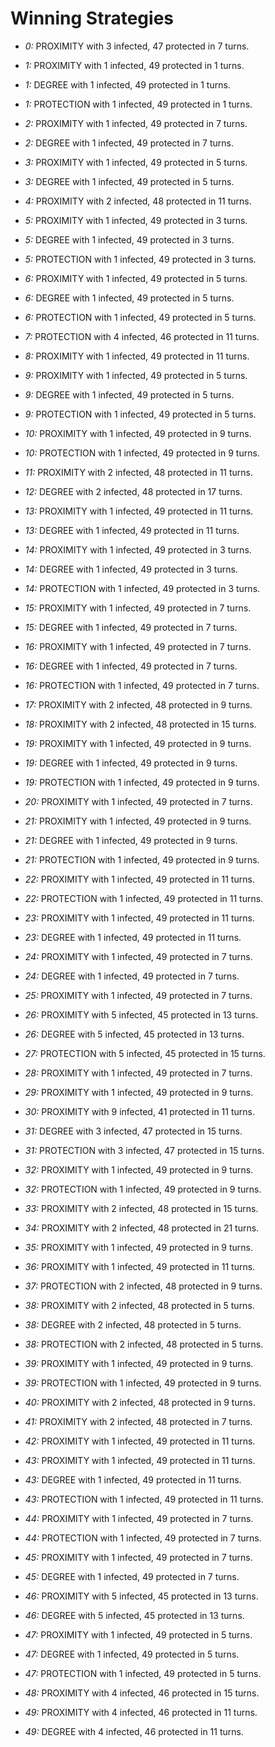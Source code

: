 # Winning Strategies

* _0:_ PROXIMITY with 3 infected, 47 protected in 7 turns.


* _1:_ PROXIMITY with 1 infected, 49 protected in 1 turns.


* _1:_ DEGREE with 1 infected, 49 protected in 1 turns.


* _1:_ PROTECTION with 1 infected, 49 protected in 1 turns.


* _2:_ PROXIMITY with 1 infected, 49 protected in 7 turns.


* _2:_ DEGREE with 1 infected, 49 protected in 7 turns.


* _3:_ PROXIMITY with 1 infected, 49 protected in 5 turns.


* _3:_ DEGREE with 1 infected, 49 protected in 5 turns.


* _4:_ PROXIMITY with 2 infected, 48 protected in 11 turns.


* _5:_ PROXIMITY with 1 infected, 49 protected in 3 turns.


* _5:_ DEGREE with 1 infected, 49 protected in 3 turns.


* _5:_ PROTECTION with 1 infected, 49 protected in 3 turns.


* _6:_ PROXIMITY with 1 infected, 49 protected in 5 turns.


* _6:_ DEGREE with 1 infected, 49 protected in 5 turns.


* _6:_ PROTECTION with 1 infected, 49 protected in 5 turns.


* _7:_ PROTECTION with 4 infected, 46 protected in 11 turns.


* _8:_ PROXIMITY with 1 infected, 49 protected in 11 turns.


* _9:_ PROXIMITY with 1 infected, 49 protected in 5 turns.


* _9:_ DEGREE with 1 infected, 49 protected in 5 turns.


* _9:_ PROTECTION with 1 infected, 49 protected in 5 turns.


* _10:_ PROXIMITY with 1 infected, 49 protected in 9 turns.


* _10:_ PROTECTION with 1 infected, 49 protected in 9 turns.


* _11:_ PROXIMITY with 2 infected, 48 protected in 11 turns.


* _12:_ DEGREE with 2 infected, 48 protected in 17 turns.


* _13:_ PROXIMITY with 1 infected, 49 protected in 11 turns.


* _13:_ DEGREE with 1 infected, 49 protected in 11 turns.


* _14:_ PROXIMITY with 1 infected, 49 protected in 3 turns.


* _14:_ DEGREE with 1 infected, 49 protected in 3 turns.


* _14:_ PROTECTION with 1 infected, 49 protected in 3 turns.


* _15:_ PROXIMITY with 1 infected, 49 protected in 7 turns.


* _15:_ DEGREE with 1 infected, 49 protected in 7 turns.


* _16:_ PROXIMITY with 1 infected, 49 protected in 7 turns.


* _16:_ DEGREE with 1 infected, 49 protected in 7 turns.


* _16:_ PROTECTION with 1 infected, 49 protected in 7 turns.


* _17:_ PROXIMITY with 2 infected, 48 protected in 9 turns.


* _18:_ PROXIMITY with 2 infected, 48 protected in 15 turns.


* _19:_ PROXIMITY with 1 infected, 49 protected in 9 turns.


* _19:_ DEGREE with 1 infected, 49 protected in 9 turns.


* _19:_ PROTECTION with 1 infected, 49 protected in 9 turns.


* _20:_ PROXIMITY with 1 infected, 49 protected in 7 turns.


* _21:_ PROXIMITY with 1 infected, 49 protected in 9 turns.


* _21:_ DEGREE with 1 infected, 49 protected in 9 turns.


* _21:_ PROTECTION with 1 infected, 49 protected in 9 turns.


* _22:_ PROXIMITY with 1 infected, 49 protected in 11 turns.


* _22:_ PROTECTION with 1 infected, 49 protected in 11 turns.


* _23:_ PROXIMITY with 1 infected, 49 protected in 11 turns.


* _23:_ DEGREE with 1 infected, 49 protected in 11 turns.


* _24:_ PROXIMITY with 1 infected, 49 protected in 7 turns.


* _24:_ DEGREE with 1 infected, 49 protected in 7 turns.


* _25:_ PROXIMITY with 1 infected, 49 protected in 7 turns.


* _26:_ PROXIMITY with 5 infected, 45 protected in 13 turns.


* _26:_ DEGREE with 5 infected, 45 protected in 13 turns.


* _27:_ PROTECTION with 5 infected, 45 protected in 15 turns.


* _28:_ PROXIMITY with 1 infected, 49 protected in 7 turns.


* _29:_ PROXIMITY with 1 infected, 49 protected in 9 turns.


* _30:_ PROXIMITY with 9 infected, 41 protected in 11 turns.


* _31:_ DEGREE with 3 infected, 47 protected in 15 turns.


* _31:_ PROTECTION with 3 infected, 47 protected in 15 turns.


* _32:_ PROXIMITY with 1 infected, 49 protected in 9 turns.


* _32:_ PROTECTION with 1 infected, 49 protected in 9 turns.


* _33:_ PROXIMITY with 2 infected, 48 protected in 15 turns.


* _34:_ PROXIMITY with 2 infected, 48 protected in 21 turns.


* _35:_ PROXIMITY with 1 infected, 49 protected in 9 turns.


* _36:_ PROXIMITY with 1 infected, 49 protected in 11 turns.


* _37:_ PROTECTION with 2 infected, 48 protected in 9 turns.


* _38:_ PROXIMITY with 2 infected, 48 protected in 5 turns.


* _38:_ DEGREE with 2 infected, 48 protected in 5 turns.


* _38:_ PROTECTION with 2 infected, 48 protected in 5 turns.


* _39:_ PROXIMITY with 1 infected, 49 protected in 9 turns.


* _39:_ PROTECTION with 1 infected, 49 protected in 9 turns.


* _40:_ PROXIMITY with 2 infected, 48 protected in 9 turns.


* _41:_ PROXIMITY with 2 infected, 48 protected in 7 turns.


* _42:_ PROXIMITY with 1 infected, 49 protected in 11 turns.


* _43:_ PROXIMITY with 1 infected, 49 protected in 11 turns.


* _43:_ DEGREE with 1 infected, 49 protected in 11 turns.


* _43:_ PROTECTION with 1 infected, 49 protected in 11 turns.


* _44:_ PROXIMITY with 1 infected, 49 protected in 7 turns.


* _44:_ PROTECTION with 1 infected, 49 protected in 7 turns.


* _45:_ PROXIMITY with 1 infected, 49 protected in 7 turns.


* _45:_ DEGREE with 1 infected, 49 protected in 7 turns.


* _46:_ PROXIMITY with 5 infected, 45 protected in 13 turns.


* _46:_ DEGREE with 5 infected, 45 protected in 13 turns.


* _47:_ PROXIMITY with 1 infected, 49 protected in 5 turns.


* _47:_ DEGREE with 1 infected, 49 protected in 5 turns.


* _47:_ PROTECTION with 1 infected, 49 protected in 5 turns.


* _48:_ PROXIMITY with 4 infected, 46 protected in 15 turns.


* _49:_ PROXIMITY with 4 infected, 46 protected in 11 turns.


* _49:_ DEGREE with 4 infected, 46 protected in 11 turns.


